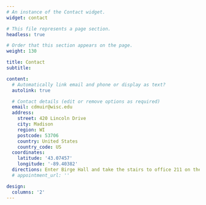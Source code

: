 ```yaml
---
# An instance of the Contact widget.
widget: contact

# This file represents a page section.
headless: true

# Order that this section appears on the page.
weight: 130

title: Contact
subtitle:

content:
  # Automatically link email and phone or display as text?
  autolink: true

  # Contact details (edit or remove options as required)
  email: cdmuir@wisc.edu
  address:
    street: 420 Lincoln Drive
    city: Madison
    region: WI
    postcode: 53706
    country: United States
    country_code: US
  coordinates:
    latitude: '43.07457'
    longitude: '-89.40382'
  directions: Enter Birge Hall and take the stairs to office 211 on the second floor
  # appointment_url: ''

design:
  columns: '2'
---
```

